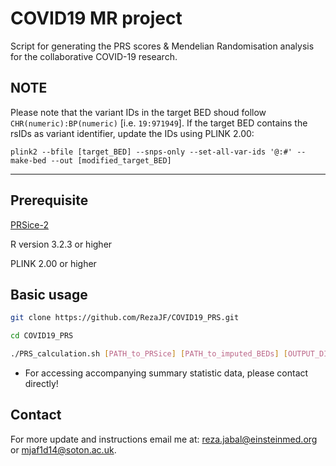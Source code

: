 # COVID19 MR project
Script for generating the PRS scores & Mendelian Randomisation analysis for the collaborative COVID-19 research.

## NOTE

Please note that the variant IDs in the target BED shoud follow `CHR(numeric):BP(numeric)` [i.e. `19:971949`].
If the target BED contains the rsIDs as variant identifier, update the IDs using PLINK 2.00:

``` plink2 --bfile [target_BED] --snps-only --set-all-var-ids '@:#' --make-bed --out [modified_target_BED] ```


--------------------------------------
## Prerequisite

[PRSice-2](https://www.prsice.info/)

R version 3.2.3 or higher

PLINK 2.00 or higher

## Basic usage

```bash
git clone https://github.com/RezaJF/COVID19_PRS.git

cd COVID19_PRS

./PRS_calculation.sh [PATH_to_PRSice] [PATH_to_imputed_BEDs] [OUTPUT_DIRECTORY]
```
- For accessing accompanying summary statistic data, please contact directly!

## Contact
For more update and instructions email me at: 
reza.jabal@einsteinmed.org or mjaf1d14@soton.ac.uk.

